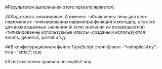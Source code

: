 #Результатом выполнения этого проекта является:

##Код строго типизирован. А именно:
-объявленны типы для всех переменных
-типизированны параметры функций и методов, а так же для возвращаемые значения (и если значения не возвращаются)
-типизированны используемые классы
-созданы и используются enums, generics, partial и т.д.

##В конфигурационном файле TypeScript стоят флаги:
-"noImplicitAny": true
-"strict": true

ESLint включено правило no-explicit-any
